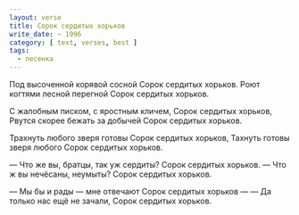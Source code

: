 ```yaml
---
layout: verse
title: Сорок сердитых хорьков
write_date: ~ 1996
category: [ text, verses, best ]
tags:
  - песенка
---
```

Под высоченной корявой сосной
    Сорок сердитых хорьков.
Роют когтями лесной перегной
    Сорок сердитых хорьков.

С жалобным писком, с яростным кличем,
    Сорок сердитых хорьков,
Рвутся скорее бежать за добычей
    Сорок сердитых хорьков.

Трахнуть любого зверя готовы
    Сорок сердитых хорьков,
Тахнуть готовы зверя любого
    Сорок сердитых хорьков.

— Что же вы, братцы, так уж сердиты?
    Сорок сердитых хорьков.
— Что ж вы нечёсаны, неумыты?
    Сорок сердитых хорьков.

— Мы бы и рады — мне отвечают
    Сорок сердитых хорьков —
— Да только нас ещё не зачали,
    Сорок сердитых хорьков.
